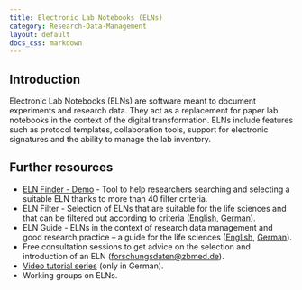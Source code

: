 ```yaml
---
title: Electronic Lab Notebooks (ELNs)
category: Research-Data-Management
layout: default
docs_css: markdown
---
```

## Introduction
Electronic Lab Notebooks (ELNs) are software meant to document experiments and research data. They act as a replacement for paper lab notebooks in the context of the digital transformation. ELNs include features such as protocol templates, collaboration tools, support for electronic signatures and the ability to manage the lab inventory.

## Further resources
* [ELN Finder - Demo](https://eln-finder.ulb.tu-darmstadt.de/home) -  Tool to help researchers searching and selecting a suitable ELN thanks to more than 40 filter criteria.
* ELN Filter - Selection of ELNs that are suitable for the life sciences and that can be filtered out according to criteria ([English](https://www.publisso.de/fileadmin/user_upload/PUBLISSO/PUBLISSO_ELN-Filter_2021-06_english.xlsx), [German](https://www.publisso.de/fileadmin/user_upload/PUBLISSO/PUBLISSO_ELN-Filter_2020-12-01.xlsx)).
* ELN Guide - ELNs in the context of research data management and good research practice – a guide for the life sciences ([English](https://dx.doi.org/10.4126/FRL01-006425772), [German](https://dx.doi.org/10.4126/FRL01-006422868)).
* Free consultation sessions to get advice on the selection and introduction of an ELN (<forschungsdaten@zbmed.de>).
* [Video tutorial series](https://www.youtube.com/playlist?list=PLJYlS0FDTMq17tvYMeuI2Ct5XtykRFy0K) (only in German).
* Working groups on ELNs.
